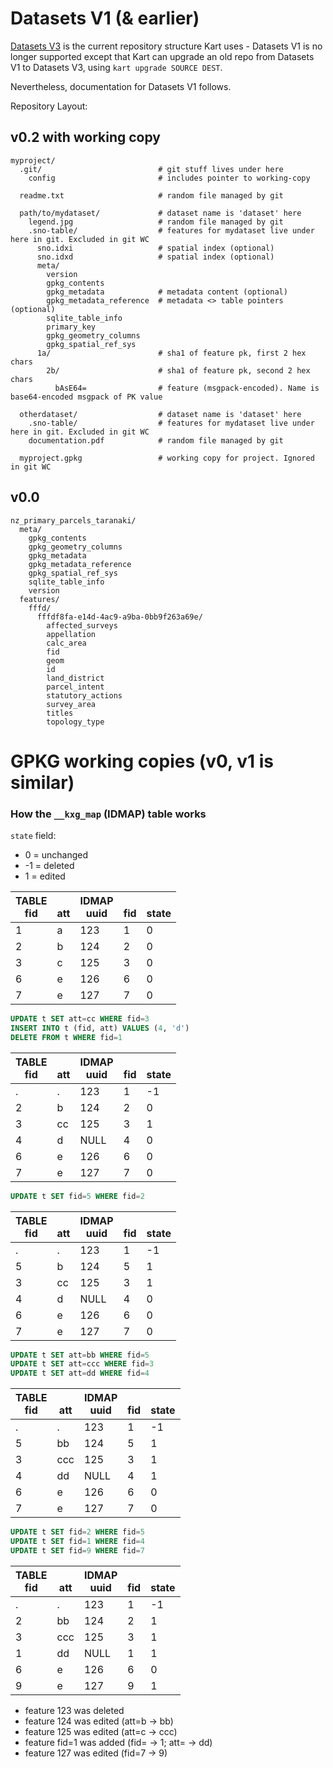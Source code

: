 # Datasets V1 (& earlier)

[Datasets V3](Datasets_v3.md) is the current repository structure Kart uses - Datasets V1 is no longer supported except that Kart can upgrade an old repo from Datasets V1 to Datasets V3, using `kart upgrade SOURCE DEST`.

Nevertheless, documentation for Datasets V1 follows.

Repository Layout:

## v0.2 with working copy

    myproject/
      .git/                          # git stuff lives under here
        config                       # includes pointer to working-copy

      readme.txt                     # random file managed by git

      path/to/mydataset/             # dataset name is 'dataset' here
        legend.jpg                   # random file managed by git
        .sno-table/                  # features for mydataset live under here in git. Excluded in git WC
          sno.idxi                   # spatial index (optional)
          sno.idxd                   # spatial index (optional)
          meta/
            version
            gpkg_contents
            gpkg_metadata            # metadata content (optional)
            gpkg_metadata_reference  # metadata <> table pointers (optional)
            sqlite_table_info
            primary_key
            gpkg_geometry_columns
            gpkg_spatial_ref_sys
          1a/                        # sha1 of feature pk, first 2 hex chars
            2b/                      # sha1 of feature pk, second 2 hex chars
              bAsE64=                # feature (msgpack-encoded). Name is base64-encoded msgpack of PK value

      otherdataset/                  # dataset name is 'dataset' here
        .sno-table/                  # features for mydataset live under here in git. Excluded in git WC
        documentation.pdf            # random file managed by git

      myproject.gpkg                 # working copy for project. Ignored in git WC


## v0.0

    nz_primary_parcels_taranaki/
      meta/
        gpkg_contents
        gpkg_geometry_columns
        gpkg_metadata
        gpkg_metadata_reference
        gpkg_spatial_ref_sys
        sqlite_table_info
        version
      features/
        fffd/
          fffdf8fa-e14d-4ac9-a9ba-0bb9f263a69e/
            affected_surveys
            appellation
            calc_area
            fid
            geom
            id
            land_district
            parcel_intent
            statutory_actions
            survey_area
            titles
            topology_type

# GPKG working copies (v0, v1 is similar)

### How the `__kxg_map` (IDMAP) table works

`state` field:

* 0 = unchanged
* -1 = deleted
* 1 = edited


TABLE<br>fid|<br>att|IDMAP<br>uuid|<br>fid|<br>state
-------|---------------|-------|-------|-----
1      |a              |123    |1      |0
2      |b              |124    |2      |0
3      |c              |125    |3      |0
6      |e              |126    |6      |0
7      |e              |127    |7      |0


```sql
UPDATE t SET att=cc WHERE fid=3
INSERT INTO t (fid, att) VALUES (4, 'd')
DELETE FROM t WHERE fid=1
```


TABLE<br>fid|<br>att|IDMAP<br>uuid|<br>fid|<br>state
-------|---------------|-------|-------|-----
.      |.              |123    |1      |-1
2      |b              |124    |2      |0
3      |cc             |125    |3      |1
4      |d              |NULL   |4      |0
6      |e              |126    |6      |0
7      |e              |127    |7      |0


```sql
UPDATE t SET fid=5 WHERE fid=2
```


TABLE<br>fid|<br>att|IDMAP<br>uuid|<br>fid|<br>state
-------|---------------|-------|-------|-----
.      |.              |123    |1      |-1
5      |b              |124    |5      |1
3      |cc             |125    |3      |1
4      |d              |NULL   |4      |0
6      |e              |126    |6      |0
7      |e              |127    |7      |0


```sql
UPDATE t SET att=bb WHERE fid=5
UPDATE t SET att=ccc WHERE fid=3
UPDATE t SET att=dd WHERE fid=4
```


TABLE<br>fid|<br>att|IDMAP<br>uuid|<br>fid|<br>state
-------|---------------|-------|-------|-----
.      |.              |123    |1      |-1
5      |bb             |124    |5      |1
3      |ccc            |125    |3      |1
4      |dd             |NULL   |4      |1
6      |e              |126    |6      |0
7      |e              |127    |7      |0


```sql
UPDATE t SET fid=2 WHERE fid=5
UPDATE t SET fid=1 WHERE fid=4
UPDATE t SET fid=9 WHERE fid=7
```


TABLE<br>fid|<br>att|IDMAP<br>uuid|<br>fid|<br>state
-------|---------------|-------|-------|-----
.      |.              |123    |1      |-1
2      |bb             |124    |2      |1
3      |ccc            |125    |3      |1
1      |dd             |NULL   |1      |1
6      |e              |126    |6      |0
9      |e              |127    |9      |1


* feature 123 was deleted
* feature 124 was edited  (att=b -> bb)
* feature 125 was edited  (att=c -> ccc)
* feature fid=1 was added (fid= -> 1; att= -> dd)
* feature 127 was edited  (fid=7 -> 9)

